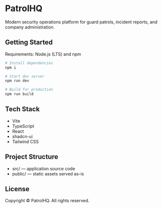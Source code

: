 # PatrolHQ

Modern security operations platform for guard patrols, incident reports, and company administration.

## Getting Started

Requirements: Node.js (LTS) and npm

```sh
# Install dependencies
npm i

# Start dev server
npm run dev

# Build for production
npm run build
```

## Tech Stack
- Vite
- TypeScript
- React
- shadcn-ui
- Tailwind CSS

## Project Structure
- src/ — application source code
- public/ — static assets served as-is

## License
Copyright © PatrolHQ. All rights reserved.